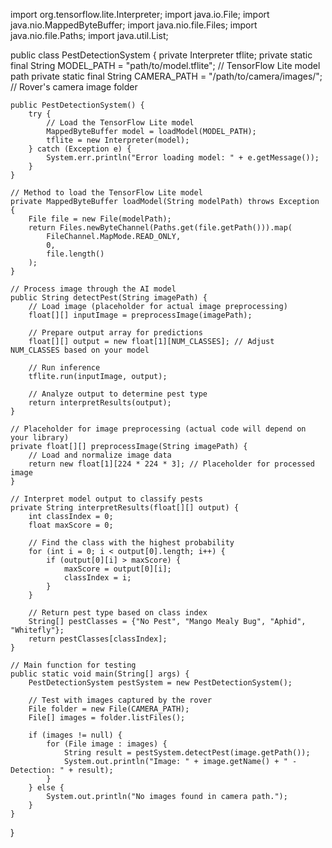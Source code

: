 import org.tensorflow.lite.Interpreter;
import java.io.File;
import java.nio.MappedByteBuffer;
import java.nio.file.Files;
import java.nio.file.Paths;
import java.util.List;

public class PestDetectionSystem {
    private Interpreter tflite;
    private static final String MODEL_PATH = "path/to/model.tflite"; // TensorFlow Lite model path
    private static final String CAMERA_PATH = "/path/to/camera/images/"; // Rover's camera image folder

    public PestDetectionSystem() {
        try {
            // Load the TensorFlow Lite model
            MappedByteBuffer model = loadModel(MODEL_PATH);
            tflite = new Interpreter(model);
        } catch (Exception e) {
            System.err.println("Error loading model: " + e.getMessage());
        }
    }

    // Method to load the TensorFlow Lite model
    private MappedByteBuffer loadModel(String modelPath) throws Exception {
        File file = new File(modelPath);
        return Files.newByteChannel(Paths.get(file.getPath())).map(
            FileChannel.MapMode.READ_ONLY,
            0,
            file.length()
        );
    }

    // Process image through the AI model
    public String detectPest(String imagePath) {
        // Load image (placeholder for actual image preprocessing)
        float[][] inputImage = preprocessImage(imagePath);

        // Prepare output array for predictions
        float[][] output = new float[1][NUM_CLASSES]; // Adjust NUM_CLASSES based on your model

        // Run inference
        tflite.run(inputImage, output);

        // Analyze output to determine pest type
        return interpretResults(output);
    }

    // Placeholder for image preprocessing (actual code will depend on your library)
    private float[][] preprocessImage(String imagePath) {
        // Load and normalize image data
        return new float[1][224 * 224 * 3]; // Placeholder for processed image
    }

    // Interpret model output to classify pests
    private String interpretResults(float[][] output) {
        int classIndex = 0;
        float maxScore = 0;

        // Find the class with the highest probability
        for (int i = 0; i < output[0].length; i++) {
            if (output[0][i] > maxScore) {
                maxScore = output[0][i];
                classIndex = i;
            }
        }

        // Return pest type based on class index
        String[] pestClasses = {"No Pest", "Mango Mealy Bug", "Aphid", "Whitefly"};
        return pestClasses[classIndex];
    }

    // Main function for testing
    public static void main(String[] args) {
        PestDetectionSystem pestSystem = new PestDetectionSystem();

        // Test with images captured by the rover
        File folder = new File(CAMERA_PATH);
        File[] images = folder.listFiles();

        if (images != null) {
            for (File image : images) {
                String result = pestSystem.detectPest(image.getPath());
                System.out.println("Image: " + image.getName() + " - Detection: " + result);
            }
        } else {
            System.out.println("No images found in camera path.");
        }
    }
}

  

